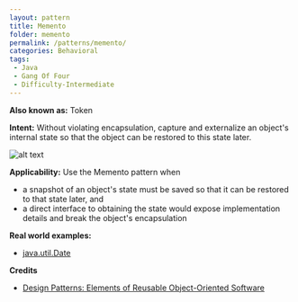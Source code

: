 ```yaml
---
layout: pattern
title: Memento
folder: memento
permalink: /patterns/memento/
categories: Behavioral
tags:
 - Java
 - Gang Of Four
 - Difficulty-Intermediate
---
```


**Also known as:** Token

**Intent:** Without violating encapsulation, capture and externalize an
object's internal state so that the object can be restored to this state later.

![alt text](./etc/memento.png "Memento")

**Applicability:** Use the Memento pattern when

* a snapshot of an object's state must be saved so that it can be restored to that state later, and
* a direct interface to obtaining the state would expose implementation details and break the object's encapsulation

**Real world examples:**

* [java.util.Date](http://docs.oracle.com/javase/8/docs/api/java/util/Date.html)

**Credits**

* [Design Patterns: Elements of Reusable Object-Oriented Software](http://www.amazon.com/Design-Patterns-Elements-Reusable-Object-Oriented/dp/0201633612)
